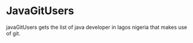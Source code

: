 # JavaGitUsers
javaGitUsers gets the list of java developer in lagos nigeria that makes use of git.
